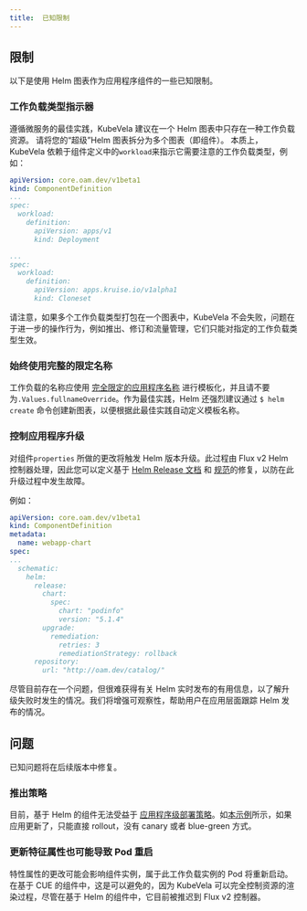 ```yaml
---
title:  已知限制
---
```


## 限制

以下是使用 Helm 图表作为应用程序组件的一些已知限制。

### 工作负载类型指示器

遵循微服务的最佳实践，KubeVela 建议在一个 Helm 图表中只存在一种工作负载资源。 请将您的“超级”Helm 图表拆分为多个图表（即组件）。 本质上，KubeVela 依赖于组件定义中的`workload`来指示它需要注意的工作负载类型，例如：

```yaml
apiVersion: core.oam.dev/v1beta1
kind: ComponentDefinition
...
spec:
  workload:
    definition:
      apiVersion: apps/v1
      kind: Deployment
```
```yaml
...
spec:
  workload:
    definition:
      apiVersion: apps.kruise.io/v1alpha1
      kind: Cloneset
```

请注意，如果多个工作负载类型打包在一个图表中，KubeVela 不会失败，问题在于进一步的操作行为，例如推出、修订和流量管理，它们只能对指定的工作负载类型生效。

### 始终使用完整的限定名称

工作负载的名称应使用 [完全限定的应用程序名称](https://github.com/helm/helm/blob/543364fba59b0c7c30e38ebe0f73680db895abb6/pkg/chartutil/create.go#L415) 进行模板化，并且请不要为`.Values.fullnameOverride`。作为最佳实践，Helm 还强烈建议通过 `$ helm create` 命令创建新图表，以便根据此最佳实践自动定义模板名称。

### 控制应用程序升级

对组件`properties` 所做的更改将触发 Helm 版本升级。此过程由 Flux v2 Helm 控制器处理，因此您可以定义基于 [Helm Release 文档](https://github.com/fluxcd/helm-controller/blob/main/docs/api/helmrelease.md#upgraderemediation) 和 [规范](https://toolkit.fluxcd.io/components/helm/helmreleases/#configuring-failure-remediation)的修复，以防在此升级过程中发生故障。

例如：
```yaml
apiVersion: core.oam.dev/v1beta1
kind: ComponentDefinition
metadata:
  name: webapp-chart
spec:
...
  schematic:
    helm:
      release:
        chart:
          spec:
            chart: "podinfo"
            version: "5.1.4"
        upgrade:
          remediation:
            retries: 3 
            remediationStrategy: rollback
      repository:
        url: "http://oam.dev/catalog/"

```

尽管目前存在一个问题，但很难获得有关 Helm 实时发布的有用信息，以了解升级失败时发生的情况。我们将增强可观察性，帮助用户在应用层面跟踪 Helm 发布的情况。

## 问题

已知问题将在后续版本中修复。

### 推出策略

目前，基于 Helm 的组件无法受益于 [应用程序级部署策略](https://github.com/oam-dev/kubevela/blob/master/design/vela-core/rollout-design.md#applicationdeployment-workflow)。如[本示例](./trait#update-an-applicatiion)所示，如果应用更新了，只能直接 rollout，没有 canary 或者 blue-green 方式。

### 更新特征属性也可能导致 Pod 重启

特性属性的更改可能会影响组件实例，属于此工作负载实例的 Pod 将重新启动。在基于 CUE 的组件中，这是可以避免的，因为 KubeVela 可以完全控制资源的渲染过程，尽管在基于 Helm 的组件中，它目前被推迟到 Flux v2 控制器。
